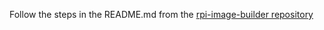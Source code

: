 Follow the steps in the README.md from the [rpi-image-builder repository](https://github.com/mozilla-iot/rpi-image-builder)
